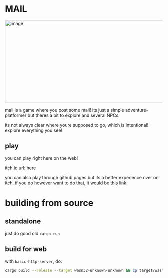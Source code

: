 # MAIL
<img width="860" height="265" alt="image" src="https://github.com/user-attachments/assets/8cbd2844-e803-45aa-8424-317a5aee4360" />


mail is a game where you post some mail! its just a simple adventure-platformer but theres a bit to explore and several NPCs.

its not always clear where youre supposed to go, which is intentional! explore everything you see!

## play

you can play right here on the web! 

itch.io url: [here](https://gnarmi.itch.io/mail)



you can also play through github pages but its a better experience over on itch. if you do however want to do that, it would be [this](https://ingobeans.github.io/mail/) link.

# building from source

## standalone

just do good old `cargo run`

## build for web

with `basic-http-server`, do:
```bash
cargo build --release --target wasm32-unknown-unknown && cp target/wasm32-unknown-unknown/release/mail.wasm web/ && basic-http-server web/
```

